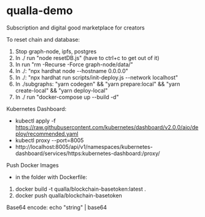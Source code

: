 # qualla-demo

Subscription and digital good marketplace for creators

To reset chain and database:

1. Stop graph-node, ipfs, postgres
2. In ./ run "node resetDB.js" (have to ctrl+c to get out of it)
3. In run "rm -Recurse -Force graph-node/data/"
4. In ./: "npx hardhat node --hostname 0.0.0.0"
5. In ./: "npx hardhat run scripts/init-deploy.js --network localhost"
6. In ./subgraphs: "yarn codegen" && "yarn prepare:local" && "yarn create-local" && "yarn deploy-local"
7. In ./ run "docker-compose up --build -d"

Kubernetes Dashboard:
- kubectl apply -f https://raw.githubusercontent.com/kubernetes/dashboard/v2.0.0/aio/deploy/recommended.yaml
- kubectl proxy --port=8005
- http://localhost:8005/api/v1/namespaces/kubernetes-dashboard/services/https:kubernetes-dashboard:/proxy/

Push Docker Images
- in the folder with Dockerfile:
1. docker build -t qualla/blockchain-basetoken:latest .
2. docker push qualla/blockchain-basetoken

Base64 encode:
echo "string" | base64